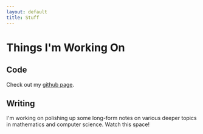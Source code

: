```yaml
---
layout: default
title: Stuff
---
```


Things I'm Working On
=====================

Code
----
Check out my [github page](https://github.com/paultsw).

Writing
-------
I'm working on polishing up some long-form notes on various deeper topics in mathematics and computer science. Watch this space!